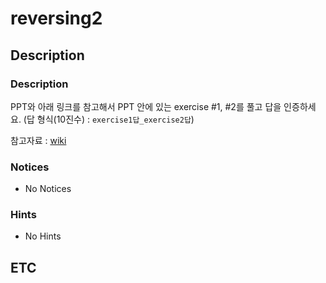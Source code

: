 # reversing2

## Description

### Description

PPT와 아래 링크를 참고해서 PPT 안에 있는 exercise #1, #2를 풀고 답을 인증하세요.
(답 형식(10진수) : `exercise1답_exercise2답`)

참고자료 : [wiki](https://en.wikibooks.org/wiki/X86_Assembly/Control_Flow)

### Notices

* No Notices

### Hints

* No Hints

## ETC
